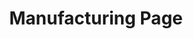 ---
title: "Manufacturing Page"
meta_title: "Team 5401 - Manufacturing"
description: "We harvest mats"
draft: false
--- 